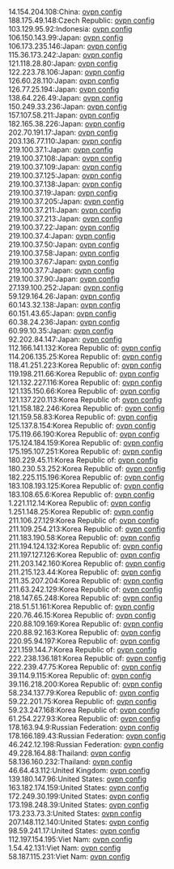 14.154.204.108:China: [ovpn config](vpn/14_154_204_108.ovpn)  
188.175.49.148:Czech Republic: [ovpn config](vpn/188_175_49_148.ovpn)  
103.129.95.92:Indonesia: [ovpn config](vpn/103_129_95_92.ovpn)  
106.150.143.99:Japan: [ovpn config](vpn/106_150_143_99.ovpn)  
106.173.235.146:Japan: [ovpn config](vpn/106_173_235_146.ovpn)  
115.36.173.242:Japan: [ovpn config](vpn/115_36_173_242.ovpn)  
121.118.28.80:Japan: [ovpn config](vpn/121_118_28_80.ovpn)  
122.223.78.106:Japan: [ovpn config](vpn/122_223_78_106.ovpn)  
126.60.28.110:Japan: [ovpn config](vpn/126_60_28_110.ovpn)  
126.77.25.194:Japan: [ovpn config](vpn/126_77_25_194.ovpn)  
138.64.226.49:Japan: [ovpn config](vpn/138_64_226_49.ovpn)  
150.249.33.236:Japan: [ovpn config](vpn/150_249_33_236.ovpn)  
157.107.58.211:Japan: [ovpn config](vpn/157_107_58_211.ovpn)  
182.165.38.226:Japan: [ovpn config](vpn/182_165_38_226.ovpn)  
202.70.191.17:Japan: [ovpn config](vpn/202_70_191_17.ovpn)  
203.136.77.110:Japan: [ovpn config](vpn/203_136_77_110.ovpn)  
219.100.37.1:Japan: [ovpn config](vpn/219_100_37_1.ovpn)  
219.100.37.108:Japan: [ovpn config](vpn/219_100_37_108.ovpn)  
219.100.37.109:Japan: [ovpn config](vpn/219_100_37_109.ovpn)  
219.100.37.125:Japan: [ovpn config](vpn/219_100_37_125.ovpn)  
219.100.37.138:Japan: [ovpn config](vpn/219_100_37_138.ovpn)  
219.100.37.19:Japan: [ovpn config](vpn/219_100_37_19.ovpn)  
219.100.37.205:Japan: [ovpn config](vpn/219_100_37_205.ovpn)  
219.100.37.211:Japan: [ovpn config](vpn/219_100_37_211.ovpn)  
219.100.37.213:Japan: [ovpn config](vpn/219_100_37_213.ovpn)  
219.100.37.22:Japan: [ovpn config](vpn/219_100_37_22.ovpn)  
219.100.37.4:Japan: [ovpn config](vpn/219_100_37_4.ovpn)  
219.100.37.50:Japan: [ovpn config](vpn/219_100_37_50.ovpn)  
219.100.37.58:Japan: [ovpn config](vpn/219_100_37_58.ovpn)  
219.100.37.67:Japan: [ovpn config](vpn/219_100_37_67.ovpn)  
219.100.37.7:Japan: [ovpn config](vpn/219_100_37_7.ovpn)  
219.100.37.90:Japan: [ovpn config](vpn/219_100_37_90.ovpn)  
27.139.100.252:Japan: [ovpn config](vpn/27_139_100_252.ovpn)  
59.129.164.26:Japan: [ovpn config](vpn/59_129_164_26.ovpn)  
60.143.32.138:Japan: [ovpn config](vpn/60_143_32_138.ovpn)  
60.151.43.65:Japan: [ovpn config](vpn/60_151_43_65.ovpn)  
60.38.24.236:Japan: [ovpn config](vpn/60_38_24_236.ovpn)  
60.99.10.35:Japan: [ovpn config](vpn/60_99_10_35.ovpn)  
92.202.84.147:Japan: [ovpn config](vpn/92_202_84_147.ovpn)  
112.166.141.132:Korea Republic of: [ovpn config](vpn/112_166_141_132.ovpn)  
114.206.135.25:Korea Republic of: [ovpn config](vpn/114_206_135_25.ovpn)  
118.41.251.223:Korea Republic of: [ovpn config](vpn/118_41_251_223.ovpn)  
119.198.211.66:Korea Republic of: [ovpn config](vpn/119_198_211_66.ovpn)  
121.132.227.116:Korea Republic of: [ovpn config](vpn/121_132_227_116.ovpn)  
121.135.150.66:Korea Republic of: [ovpn config](vpn/121_135_150_66.ovpn)  
121.137.220.113:Korea Republic of: [ovpn config](vpn/121_137_220_113.ovpn)  
121.158.182.246:Korea Republic of: [ovpn config](vpn/121_158_182_246.ovpn)  
121.159.58.83:Korea Republic of: [ovpn config](vpn/121_159_58_83.ovpn)  
125.137.8.154:Korea Republic of: [ovpn config](vpn/125_137_8_154.ovpn)  
175.119.66.190:Korea Republic of: [ovpn config](vpn/175_119_66_190.ovpn)  
175.124.184.159:Korea Republic of: [ovpn config](vpn/175_124_184_159.ovpn)  
175.195.107.251:Korea Republic of: [ovpn config](vpn/175_195_107_251.ovpn)  
180.229.45.11:Korea Republic of: [ovpn config](vpn/180_229_45_11.ovpn)  
180.230.53.252:Korea Republic of: [ovpn config](vpn/180_230_53_252.ovpn)  
182.225.115.196:Korea Republic of: [ovpn config](vpn/182_225_115_196.ovpn)  
183.108.193.125:Korea Republic of: [ovpn config](vpn/183_108_193_125.ovpn)  
183.108.65.6:Korea Republic of: [ovpn config](vpn/183_108_65_6.ovpn)  
1.221.112.14:Korea Republic of: [ovpn config](vpn/1_221_112_14.ovpn)  
1.251.148.25:Korea Republic of: [ovpn config](vpn/1_251_148_25.ovpn)  
211.106.27.129:Korea Republic of: [ovpn config](vpn/211_106_27_129.ovpn)  
211.109.254.213:Korea Republic of: [ovpn config](vpn/211_109_254_213.ovpn)  
211.183.190.58:Korea Republic of: [ovpn config](vpn/211_183_190_58.ovpn)  
211.194.124.132:Korea Republic of: [ovpn config](vpn/211_194_124_132.ovpn)  
211.197.127.126:Korea Republic of: [ovpn config](vpn/211_197_127_126.ovpn)  
211.203.142.160:Korea Republic of: [ovpn config](vpn/211_203_142_160.ovpn)  
211.215.123.44:Korea Republic of: [ovpn config](vpn/211_215_123_44.ovpn)  
211.35.207.204:Korea Republic of: [ovpn config](vpn/211_35_207_204.ovpn)  
211.63.242.129:Korea Republic of: [ovpn config](vpn/211_63_242_129.ovpn)  
218.147.65.248:Korea Republic of: [ovpn config](vpn/218_147_65_248.ovpn)  
218.51.51.161:Korea Republic of: [ovpn config](vpn/218_51_51_161.ovpn)  
220.76.46.15:Korea Republic of: [ovpn config](vpn/220_76_46_15.ovpn)  
220.88.109.169:Korea Republic of: [ovpn config](vpn/220_88_109_169.ovpn)  
220.88.92.163:Korea Republic of: [ovpn config](vpn/220_88_92_163.ovpn)  
220.95.94.197:Korea Republic of: [ovpn config](vpn/220_95_94_197.ovpn)  
221.159.144.7:Korea Republic of: [ovpn config](vpn/221_159_144_7.ovpn)  
222.238.136.181:Korea Republic of: [ovpn config](vpn/222_238_136_181.ovpn)  
222.239.47.75:Korea Republic of: [ovpn config](vpn/222_239_47_75.ovpn)  
39.114.9.115:Korea Republic of: [ovpn config](vpn/39_114_9_115.ovpn)  
39.116.218.200:Korea Republic of: [ovpn config](vpn/39_116_218_200.ovpn)  
58.234.137.79:Korea Republic of: [ovpn config](vpn/58_234_137_79.ovpn)  
59.22.201.75:Korea Republic of: [ovpn config](vpn/59_22_201_75.ovpn)  
59.23.247.168:Korea Republic of: [ovpn config](vpn/59_23_247_168.ovpn)  
61.254.227.93:Korea Republic of: [ovpn config](vpn/61_254_227_93.ovpn)  
178.163.94.9:Russian Federation: [ovpn config](vpn/178_163_94_9.ovpn)  
178.166.189.43:Russian Federation: [ovpn config](vpn/178_166_189_43.ovpn)  
46.242.12.198:Russian Federation: [ovpn config](vpn/46_242_12_198.ovpn)  
49.228.164.88:Thailand: [ovpn config](vpn/49_228_164_88.ovpn)  
58.136.160.232:Thailand: [ovpn config](vpn/58_136_160_232.ovpn)  
46.64.43.112:United Kingdom: [ovpn config](vpn/46_64_43_112.ovpn)  
139.180.147.96:United States: [ovpn config](vpn/139_180_147_96.ovpn)  
163.182.174.159:United States: [ovpn config](vpn/163_182_174_159.ovpn)  
172.249.30.199:United States: [ovpn config](vpn/172_249_30_199.ovpn)  
173.198.248.39:United States: [ovpn config](vpn/173_198_248_39.ovpn)  
173.233.73.3:United States: [ovpn config](vpn/173_233_73_3.ovpn)  
207.148.112.140:United States: [ovpn config](vpn/207_148_112_140.ovpn)  
98.59.241.17:United States: [ovpn config](vpn/98_59_241_17.ovpn)  
112.197.154.195:Viet Nam: [ovpn config](vpn/112_197_154_195.ovpn)  
1.54.42.131:Viet Nam: [ovpn config](vpn/1_54_42_131.ovpn)  
58.187.115.231:Viet Nam: [ovpn config](vpn/58_187_115_231.ovpn)  
